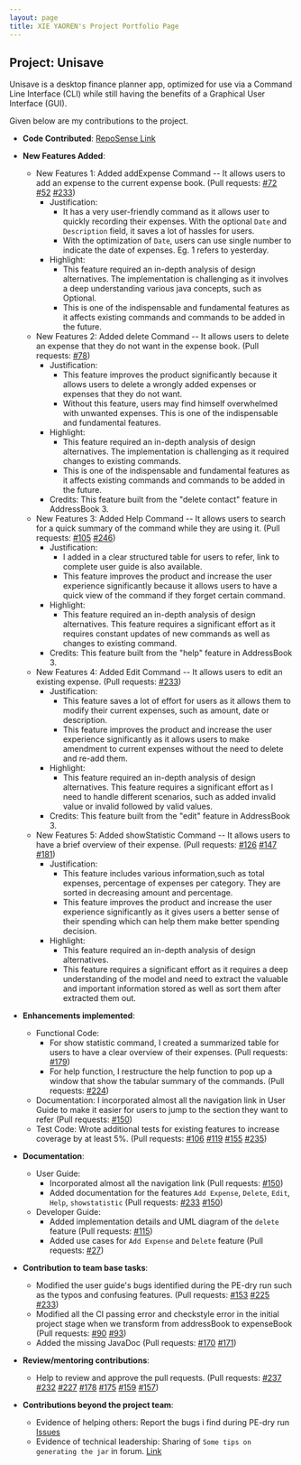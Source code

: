 ```yaml
---
layout: page
title: XIE YAOREN's Project Portfolio Page
---
```


## Project: Unisave
Unisave is a desktop finance planner app, optimized for use via a Command Line Interface (CLI) while still having
the benefits of a Graphical User Interface (GUI).

Given below are my contributions to the project.

* **Code Contributed**: [RepoSense Link](https://nus-cs2103-ay2021s1.github.io/tp-dashboard/#breakdown=true&search=BILLXYR&sort=groupTitle&sortWithin=title&since=2020-08-14&timeframe=commit&mergegroup=&groupSelect=groupByRepos&checkedFileTypes=docs~functional-code~test-code~other&tabOpen=true&tabType=authorship&zFR=false&tabAuthor=BILLXYR&tabRepo=AY2021S1-CS2103T-W10-1%2Ftp%5Bmaster%5D&authorshipIsMergeGroup=false&authorshipFileTypes=test-code)
* **New Features Added**:
    * New Features 1: Added addExpense Command -- It allows users to add an expense to the current expense book. (Pull requests: [#72](https://github.com/AY2021S1-CS2103T-W10-1/tp/pull/72) [#52](https://github.com/AY2021S1-CS2103T-W10-1/tp/pull/52)  [#233](https://github.com/AY2021S1-CS2103T-W10-1/tp/pull/233))
       * Justification:
            * It has a very user-friendly command as it allows user to quickly recording their expenses. With the optional `Date` and `Description` field, it saves a lot of hassles for users.
            * With the optimization of `Date`, users can use single number to indicate the date of expenses. Eg. 1 refers to yesterday.
       * Highlight: 
            * This feature required an in-depth analysis of design alternatives. The implementation is challenging as it involves a deep understanding various java concepts, such as Optional.
            * This is one of the indispensable and fundamental features as it affects existing commands and commands to be added in the future.
    * New Features 2: Added delete Command --  It allows users to delete an expense that they do not want in the expense book. (Pull requests: [#78](https://github.com/AY2021S1-CS2103T-W10-1/tp/pull/78))
       * Justification:
            * This feature improves the product significantly because it allows users to delete a wrongly added expenses or expenses that they do not want.
            * Without this feature, users may find himself overwhelmed with unwanted expenses. This is one of the indispensable and fundamental features.
       * Highlight:
            * This feature required an in-depth analysis of design alternatives. The implementation is challenging as it required changes to existing commands.
            * This is one of the indispensable and fundamental features as it affects existing commands and commands to be added in the future.
       * Credits: This feature built from the "delete contact" feature in AddressBook 3.     
    * New Features 3: Added Help Command -- It allows users to search for a quick summary of the command while they are using it. (Pull requests: [#105](https://github.com/AY2021S1-CS2103T-W10-1/tp/pull/105)   [#246](https://github.com/AY2021S1-CS2103T-W10-1/tp/pull/246))
       * Justification: 
            * I added in a clear structured table for users to refer, link to complete user guide is also available.
            * This feature improves the product and increase the user experience significantly because it allows users to have a quick view of the command if they forget certain command.
       * Highlight:
            * This feature required an in-depth analysis of design alternatives. This feature requires a significant effort as it requires constant updates of new commands as well as changes to existing command.
       * Credits: This feature built from the "help" feature in AddressBook 3.
    * New Features 4: Added Edit Command -- It allows users to edit an existing expense. (Pull requests: [#233](https://github.com/AY2021S1-CS2103T-W10-1/tp/pull/233))
       * Justification: 
            * This feature saves a lot of effort for users as it allows them to modify their current expenses, such as amount, date or description.
            * This feature improves the product and increase the user experience significantly as it allows users to make amendment to current expenses without the need to delete and re-add them.            
       * Highlight:
            * This feature required an in-depth analysis of design alternatives. This feature requires a significant effort as I need to handle different scenarios, such as added invalid value or invalid followed by valid values.
       * Credits: This feature built from the "edit" feature in AddressBook 3.
    * New Features 5: Added showStatistic Command -- It allows users to have a brief overview of their expense. (Pull requests: [#126](https://github.com/AY2021S1-CS2103T-W10-1/tp/pull/126)  [#147](https://github.com/AY2021S1-CS2103T-W10-1/tp/pull/147)  [#181](https://github.com/AY2021S1-CS2103T-W10-1/tp/pull/181))
       * Justification:
            * This feature includes various information,such as total expenses, percentage of expenses per category. They are sorted in decreasing amount and percentage.
            * This feature improves the product and increase the user experience significantly as it gives users a better sense of their spending which can help them make better spending decision.
       * Highlight: 
            * This feature required an in-depth analysis of design alternatives. 
            * This feature requires a significant effort as it requires a deep understanding of the model and need to extract the valuable and important information stored as well as sort them after extracted them out.
       
* **Enhancements implemented**:
    * Functional Code:
       * For show statistic command, I created a summarized table for users to have a clear overview of their expenses. (Pull requests: [#179](https://github.com/AY2021S1-CS2103T-W10-1/tp/pull/179))
       * For help function, I restructure the help function to pop up a window that show the tabular summary of the commands. (Pull requests: [#224](https://github.com/AY2021S1-CS2103T-W10-1/tp/pull/224))
    * Documentation: I incorporated almost all the navigation link in User Guide to make it easier for users to jump to the section they want to refer (Pull requests: [#150](https://github.com/AY2021S1-CS2103T-W10-1/tp/pull/150))
    * Test Code: Wrote additional tests for existing features to increase coverage by at least 5%. (Pull requests: [#106](https://github.com/AY2021S1-CS2103T-W10-1/tp/pull/106) [#119](https://github.com/AY2021S1-CS2103T-W10-1/tp/pull/119)  [#155](https://github.com/AY2021S1-CS2103T-W10-1/tp/pull/155)   [#235](https://github.com/AY2021S1-CS2103T-W10-1/tp/pull/235))

* **Documentation**:
    * User Guide:
       * Incorporated almost all the navigation link (Pull requests: [#150](https://github.com/AY2021S1-CS2103T-W10-1/tp/pull/150))
       * Added documentation for the features `Add Expense`, `Delete`, `Edit`, `Help`, `showstatistic` (Pull requests: [#233](https://github.com/AY2021S1-CS2103T-W10-1/tp/pull/233) [#150](https://github.com/AY2021S1-CS2103T-W10-1/tp/pull/150)) 
    * Developer Guide:
       * Added implementation details and UML diagram of the `delete` feature (Pull requests: [#115](https://github.com/AY2021S1-CS2103T-W10-1/tp/pull/115))
       * Added use cases for `Add Expense` and `Delete` feature (Pull requests: [#27](https://github.com/AY2021S1-CS2103T-W10-1/tp/pull/27))
       
* **Contribution to team base tasks**:
    * Modified the user guide's bugs identified during the PE-dry run such as the typos and confusing features.  (Pull requests: [#153](https://github.com/AY2021S1-CS2103T-W10-1/tp/pull/153) [#225](https://github.com/AY2021S1-CS2103T-W10-1/tp/pull/225)  [#233](https://github.com/AY2021S1-CS2103T-W10-1/tp/pull/233)) 
    * Modified all the CI passing error and checkstyle error in the initial project stage when we transform from addressBook to expenseBook (Pull requests: [#90](https://github.com/AY2021S1-CS2103T-W10-1/tp/pull/90)   [#93](https://github.com/AY2021S1-CS2103T-W10-1/tp/pull/93))
    * Added the missing JavaDoc (Pull requests: [#170](https://github.com/AY2021S1-CS2103T-W10-1/tp/pull/170)   [#171](https://github.com/AY2021S1-CS2103T-W10-1/tp/pull/171))
       
* **Review/mentoring contributions**:
   * Help to review and approve the pull requests. (Pull requests: [#237](https://github.com/AY2021S1-CS2103T-W10-1/tp/pull/237)  [#232](https://github.com/AY2021S1-CS2103T-W10-1/tp/pull/232)   [#227](https://github.com/AY2021S1-CS2103T-W10-1/tp/pull/227)  [#178](https://github.com/AY2021S1-CS2103T-W10-1/tp/pull/178)  [#175](https://github.com/AY2021S1-CS2103T-W10-1/tp/pull/175)   [#159](https://github.com/AY2021S1-CS2103T-W10-1/tp/pull/159)   [#157](https://github.com/AY2021S1-CS2103T-W10-1/tp/pull/157))
  
* **Contributions beyond the project team**:
   * Evidence of helping others: Report the bugs i find during PE-dry run [Issues](https://github.com/BILLXYR/ped/issues)
   * Evidence of technical leadership: Sharing of `Some tips on generating the jar` in forum. [Link](https://github.com/nus-cs2103-AY2021S1/forum/issues/225)

 

